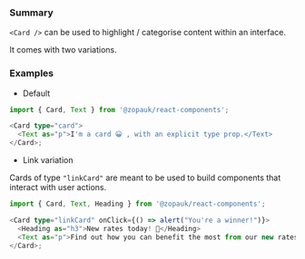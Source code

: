 ### Summary

`<Card />` can be used to highlight / categorise content within an interface.

It comes with two variations.

### Examples

- Default

```ts { "props": { "style": { "backgroundColor": "#141E64", "border": "none"  } } }
import { Card, Text } from '@zopauk/react-components';

<Card type="card">
  <Text as="p">I'm a card 😀 , with an explicit type prop.</Text>
</Card>;
```

- Link variation

Cards of type `"linkCard"` are meant to be used to build components that interact with user actions.

```ts { "props": { "style": { "backgroundColor": "#141E64",  "border": "none" } } }
import { Card, Text, Heading } from '@zopauk/react-components';

<Card type="linkCard" onClick={() => alert("You're a winner!")}>
  <Heading as="h3">New rates today! 💸</Heading>
  <Text as="p">Find out how you can benefit the most from our new rates.</Text>
</Card>;
```
